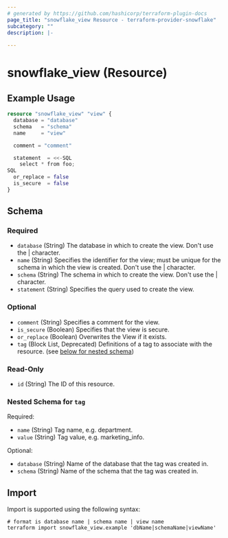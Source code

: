 ```yaml
---
# generated by https://github.com/hashicorp/terraform-plugin-docs
page_title: "snowflake_view Resource - terraform-provider-snowflake"
subcategory: ""
description: |-
  
---
```


# snowflake_view (Resource)



## Example Usage

```terraform
resource "snowflake_view" "view" {
  database = "database"
  schema   = "schema"
  name     = "view"

  comment = "comment"

  statement  = <<-SQL
    select * from foo;
SQL
  or_replace = false
  is_secure  = false
}
```

<!-- schema generated by tfplugindocs -->
## Schema

### Required

- `database` (String) The database in which to create the view. Don't use the | character.
- `name` (String) Specifies the identifier for the view; must be unique for the schema in which the view is created. Don't use the | character.
- `schema` (String) The schema in which to create the view. Don't use the | character.
- `statement` (String) Specifies the query used to create the view.

### Optional

- `comment` (String) Specifies a comment for the view.
- `is_secure` (Boolean) Specifies that the view is secure.
- `or_replace` (Boolean) Overwrites the View if it exists.
- `tag` (Block List, Deprecated) Definitions of a tag to associate with the resource. (see [below for nested schema](#nestedblock--tag))

### Read-Only

- `id` (String) The ID of this resource.

<a id="nestedblock--tag"></a>
### Nested Schema for `tag`

Required:

- `name` (String) Tag name, e.g. department.
- `value` (String) Tag value, e.g. marketing_info.

Optional:

- `database` (String) Name of the database that the tag was created in.
- `schema` (String) Name of the schema that the tag was created in.

## Import

Import is supported using the following syntax:

```shell
# format is database name | schema name | view name
terraform import snowflake_view.example 'dbName|schemaName|viewName'
```
